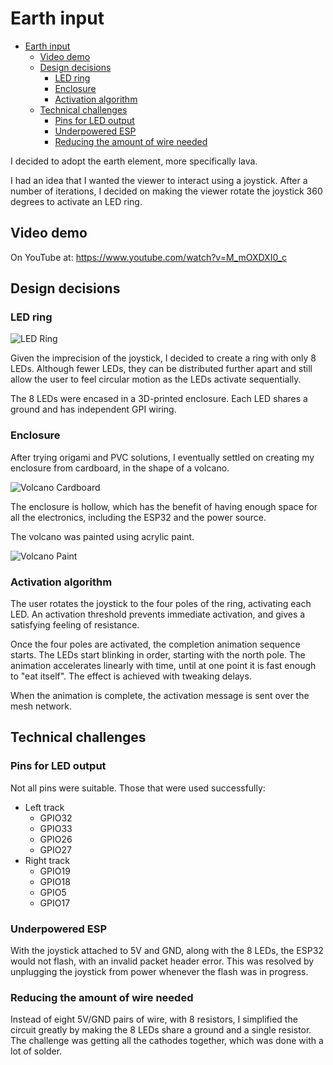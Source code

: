 # Earth input

- [Earth input](#earth-input)
  - [Video demo](#video-demo)
  - [Design decisions](#design-decisions)
    - [LED ring](#led-ring)
    - [Enclosure](#enclosure)
    - [Activation algorithm](#activation-algorithm)
  - [Technical challenges](#technical-challenges)
    - [Pins for LED output](#pins-for-led-output)
    - [Underpowered ESP](#underpowered-esp)
    - [Reducing the amount of wire needed](#reducing-the-amount-of-wire-needed)

I decided to adopt the earth element, more specifically lava.

I had an idea that I wanted the viewer to interact using a joystick. After a number of iterations, I decided on making the viewer rotate the joystick 360 degrees to activate an LED ring.

## Video demo

On YouTube at: <https://www.youtube.com/watch?v=M_mOXDXI0_c>

## Design decisions

### LED ring

![LED Ring](./docs/ring.png)

Given the imprecision of the joystick, I decided to create a ring with only 8 LEDs. Although fewer LEDs, they can be distributed further apart and still allow the user to feel circular motion as the LEDs activate sequentially.

The 8 LEDs were encased in a 3D-printed enclosure. Each LED shares a ground and has independent GPI wiring.

### Enclosure

After trying origami and PVC solutions, I eventually settled on creating my enclosure from cardboard, in the shape of a volcano.

![Volcano Cardboard](./docs/volcano_cardboard.png)

The enclosure is hollow, which has the benefit of having enough space for all the electronics, including the ESP32 and the power source.

The volcano was painted using acrylic paint.

![Volcano Paint](./docs/volcano_painted.png)

### Activation algorithm

The user rotates the joystick to the four poles of the ring, activating each LED. An activation threshold prevents immediate activation, and gives a satisfying feeling of resistance.

Once the four poles are activated, the completion animation sequence starts. The LEDs start blinking in order, starting with the north pole. The animation accelerates linearly with time, until at one point it is fast enough to "eat itself". The effect is achieved with tweaking delays.

When the animation is complete, the activation message is sent over the mesh network.

## Technical challenges

### Pins for LED output

Not all pins were suitable. Those that were used successfully:

- Left track
  - GPIO32
  - GPIO33
  - GPIO26
  - GPIO27
- Right track
  - GPIO19
  - GPIO18
  - GPIO5
  - GPIO17

### Underpowered ESP

With the joystick attached to 5V and GND, along with the 8 LEDs, the ESP32 would not flash, with an invalid packet header error. This was resolved by unplugging the joystick from power whenever the flash was in progress.

### Reducing the amount of wire needed

Instead of eight 5V/GND pairs of wire, with 8 resistors, I simplified the circuit greatly by making the 8 LEDs share a ground and a single resistor. The challenge was getting all the cathodes together, which was done with a lot of solder.
